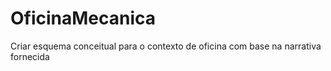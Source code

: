 # OficinaMecanica
Criar esquema conceitual para o contexto de oficina com base na narrativa fornecida
